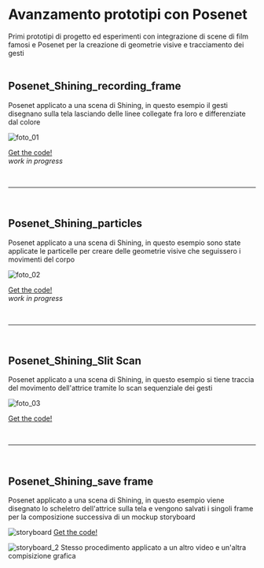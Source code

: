 # Avanzamento prototipi con Posenet 
Primi prototipi di progetto ed esperimenti con integrazione di scene di film famosi e Posenet per la creazione di geometrie visive e tracciamento dei gesti
<br>
<br>
## Posenet_Shining_recording_frame
Posenet applicato a una scena di Shining, in questo esempio il gesti disegnano sulla tela lasciando delle linee collegate fra loro e differenziate dal colore

![foto_01](https://user-images.githubusercontent.com/76476654/118959763-ea135080-b962-11eb-8af9-653c497eae84.png)

[Get the code!](https://editor.p5js.org/Gaia/full/uGemqMtXq)
<br>
*work in progress*

<br>

***

<br>

## Posenet_Shining_particles
Posenet applicato a una scena di Shining, in questo esempio sono state applicate le particelle per creare delle geometrie visive che seguissero i movimenti del corpo

![foto_02](https://user-images.githubusercontent.com/76476654/118959811-f3042200-b962-11eb-9500-e8b50e99b4d7.png)

[Get the code!](https://editor.p5js.org/Gaia/full/vvd0xNn-s)
<br>
*work in progress*

<br>

***

<br>

## Posenet_Shining_Slit Scan 
Posenet applicato a una scena di Shining, in questo esempio si tiene traccia del movimento dell'attrice tramite lo scan sequenziale dei gesti <br>

![foto_03](https://user-images.githubusercontent.com/76476654/118961268-6f4b3500-b964-11eb-9378-25e6435f4429.png)

[Get the code!](https://editor.p5js.org/Gaia/full/6BGxua2mA)

<br>

***

<br>

## Posenet_Shining_save frame
Posenet applicato a una scena di Shining, in questo esempio viene disegnato lo scheletro dell'attrice sulla tela e vengono salvati i singoli frame per la composizione successiva di un mockup storyboard

![storyboard](https://user-images.githubusercontent.com/76476654/118962712-f351ec80-b965-11eb-9533-fb0e124d24c2.png)
[Get the code!](https://editor.p5js.org/Gaia/full/YN8i3BYiY)

![storyboard_2](https://user-images.githubusercontent.com/76476654/118962423-a837d980-b965-11eb-9855-b027cfe1345b.png)
Stesso procedimento applicato a un altro video e un'altra compisizione grafica


